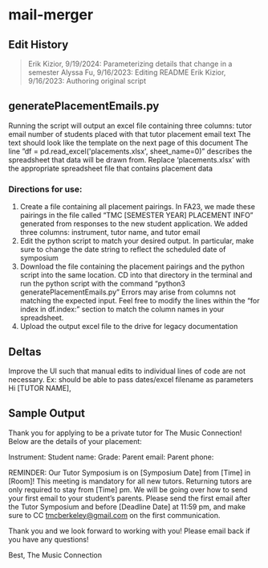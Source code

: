 # mail-merger

## Edit History
> Erik Kizior, 9/19/2024: Parameterizing details that change in a semester
> Alyssa Fu, 9/16/2023: Editing README
> Erik Kizior, 9/16/2023: Authoring original script

## generatePlacementEmails.py

Running the script will output an excel file containing three columns:
tutor email
number of students placed with that tutor
placement email text
The text should look like the template on the next page of this document
The line ”df = pd.read_excel('placements.xlsx', sheet_name=0)” describes the spreadsheet that data will be drawn from. Replace ‘placements.xlsx’ with the appropriate spreadsheet file that contains placement data


### Directions for use:

1. Create a file containing all placement pairings. In FA23, we made these pairings in the file called “TMC [SEMESTER YEAR] PLACEMENT INFO” generated from responses to the new student application.  We added three columns: instrument, tutor name, and tutor email
2. Edit the python script to match your desired output. In particular, make sure to change the date string to reflect the scheduled date of symposium
3. Download the file containing the placement pairings and the python script into the same location. CD into that directory in the terminal and run the python script with the command “python3 generatePlacementEmails.py” Errors may arise from columns not matching the expected input. Feel free to modify the lines within the “for index in df.index:” section to match the column names in your spreadsheet.
4. Upload the output excel file to the drive for legacy documentation

## Deltas
Improve the UI such that manual edits to individual lines of code are not necessary. Ex: should be able to pass dates/excel filename as parameters
Hi [TUTOR NAME],

## Sample Output

Thank you for applying to be a private tutor for The Music Connection! Below are the details of your placement:

Instrument: 
Student name: 
Grade: 
Parent email: 
Parent phone: 

REMINDER: Our Tutor Symposium is on [Symposium Date] from [Time] in [Room]! This meeting is mandatory for all new tutors. Returning tutors are only required to stay from [Time] pm. We will be going over how to send your first email to your student’s parents. Please send the first email after the Tutor Symposium and before [Deadline Date] at 11:59 pm, and make sure to CC tmcberkeley@gmail.com on the first communication. 

Thank you and we look forward to working with you! Please email back if you have any questions!

Best,
The Music Connection



